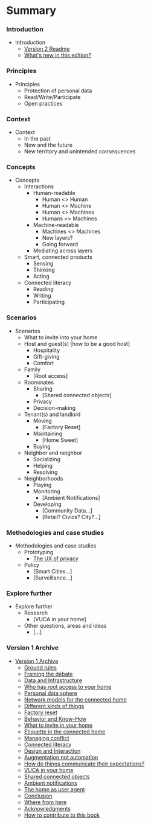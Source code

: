 # Summary

### Introduction 
* Introduction
  * [Version 2 Readme](README.md)
  * [What's new in this edition?](introductionv2.md)

### Principles
* Principles
  * Protection of personal data
  * Read/Write/Participate
  * Open practices

### Context
* Context
  * In the past
  * Now and the future
  * New territory and unintended consequences

### Concepts
* Concepts
  * Interactions
    * Human-readable
      * Human <> Human
      * Human <> Machine
      * Human <> Machines
      * Humans <> Machines   
    * Machine-readable
      * Machines <> Machines
      * New layers?
      * Going forward
    * Mediating across layers
  * Smart, connected products
    * Sensing
    * Thinking
    * Acting
  * Connected literacy
    * Reading
    * Writing
    * Participating

### Scenarios
* Scenarios
  * What to invite into your home
  * Host and guest(s) [how to be a good host]
    * Hospitality
    * Gift-giving
    * Comfort
  * Family
    * [Root access]
  * Roommates
    * Sharing
      * [Shared connected objects]
    * Privacy
    * Decision-making
  * Tenant(s) and landlord
    * Moving
      * [Factory Reset]
    * Maintaining
      * [Home Sweet]
    * Buying
  * Neighbor and neighbor
    * Socializing
    * Helping
    * Resolving
  * Neighborhoods
    * Playing
    * Monitoring
      * [Ambient Notifications]
    * Developing
      * [Community Data...]
      * [Retail? Civics? City?...]

### Methodologies and case studies

* Methodologies and case studies
  * Prototyping
    * [The UX of privacy](ux_of_privacy.md)
  * Policy
    * [Smart Cities...]
    * [Surveillance...]

### Explore further
* Explore further
  * Research
    * [VUCA in your home]
  * Other questions, areas and ideas
    * [...]    

### Version 1 Archive 
* [Version 1 Archive](version1_archive.md)
   * [Ground rules](ground_rules.md)
   * [Framing the debate](framing_the_debate.md)
   * [Data and Infrastructure](data_and_infrastructure.md)
   * [Who has root access to your home](who_has_root_access_to_your_home.md)
   * [Personal data sphere](personal_data_sphere.md)
   * [Network models for the connected home](network_models_for_the_connected_home.md)
   * [Different kinds of things](different_kinds_of_things.md)
   * [Factory reset](factory_reset.md)
   * [Behavior and Know-How](behavior_and_know-how.md)
   * [What to invite in your home](what_to_invite_in_your_home.md)
   * [Etiquette in the connected home](etiquette_in_the_connected_home.md)
   * [Managing conflict](managing_conflict.md)
   * [Connected literacy](connected_literacy.md)
   * [Design and Interaction](design_and_interaction.md)
   * [Augmentation not automation](augmentation_not_automation.md)
   * [How do things communicate their expectations?](how_do_things_communicate_their_expectations.md)
   * [VUCA in your home](vuca_in_your_home.md)
   * [Shared connected objects](shared_connected_objects.md)
   * [Ambient notifications](ambient_notifications.md)
   * [The home as user agent](the_home_as_user_agent.md)
   * [Conclusion](conclusion.md)
   * [Where from here](where_from_here.md)
   * [Acknowledgments](acknowledgments.md)
   * [How to contribute to this book](how_to_contribute_to_this_book.md)

